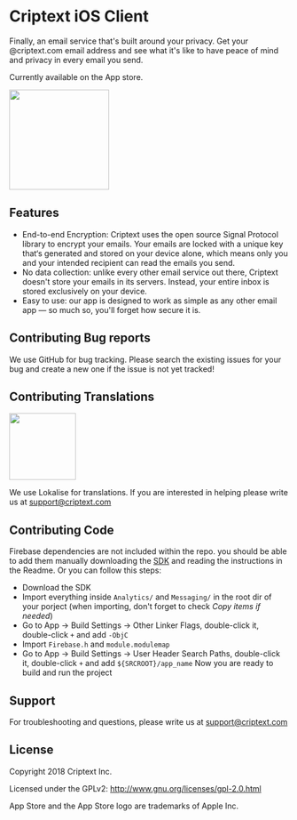 # Criptext iOS Client

Finally, an email service that's built around your privacy. Get your @criptext.com email address and see what it's like to have peace of mind and privacy in every email you send.

Currently available on the App store.

<a href="https://itunes.apple.com/gt/app/criptext-secure-email/id1377890297?l=en&mt=8" target="_blank"><img src="https://cdn.criptext.com/Email/images/emailhome/go-apple.png" width="180px"/></a>

## Features

- End-to-end Encryption: Criptext uses the open source Signal Protocol library to encrypt your emails. Your emails are locked with a unique key that‘s generated and stored on your device alone, which means only you and your intended recipient can read the emails you send.
- No data collection: unlike every other email service out there, Criptext doesn't store your emails in its servers. Instead, your entire inbox is stored exclusively on your device.
- Easy to use: our app is designed to work as simple as any other email app — so much so, you'll forget how secure it is.

## Contributing Bug reports

We use GitHub for bug tracking. Please search the existing issues for your bug and create a new one if the issue is not yet tracked!

## Contributing Translations

<a href="https://lokalise.co/" target="_blank"><img src="https://lokalise.co/img/lokalise_logo_black.png" width="120px"/></a>

We use Lokalise for translations. If you are interested in helping please write us at <a href="mailto:support@criptext.com">support@criptext.com</a>

## Contributing Code

Firebase dependencies are not included within the repo. you should be able to add them manually downloading the [SDK](https://cdn.criptext.com/ios/Firebase-5.4.1.zip) and reading the instructions in the Readme. Or you can follow this steps:
- Download the SDK
- Import everything inside `Analytics/` and `Messaging/` in the root dir of your porject (when importing, don't forget to check *Copy items if needed*)
- Go to App -> Build Settings -> Other Linker Flags, double-click it, double-click `+` and add `-ObjC`
- Import `Firebase.h` and `module.modulemap`
- Go to App -> Build Settings -> User Header Search Paths, double-click it, double-click `+` and add `${SRCROOT}/app_name`
Now you are ready to build and run the project

## Support

For troubleshooting and questions, please write us at <a href="mailto:support@criptext.com">support@criptext.com</a>

## License 

Copyright 2018 Criptext Inc.

Licensed under the GPLv2: http://www.gnu.org/licenses/gpl-2.0.html

App Store and the App Store logo are trademarks of Apple Inc.

